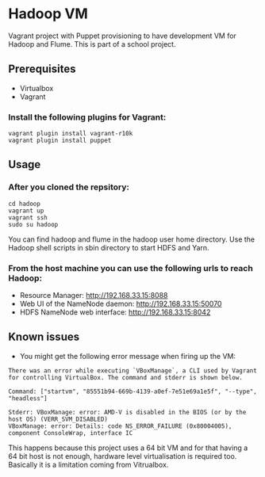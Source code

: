 # Hadoop VM #
Vagrant project with Puppet provisioning to have development VM for Hadoop and Flume.
This is part of a school project.

## Prerequisites ##
* Virtualbox
* Vagrant

### Install the following plugins for Vagrant: ###
```
vagrant plugin install vagrant-r10k
vagrant plugin install puppet
```
## Usage ##

### After you cloned the repsitory: ###
```
cd hadoop
vagrant up
vagrant ssh
sudo su hadoop
```
You can find hadoop and flume in the hadoop user home directory. Use the Hadoop shell scripts in sbin directory to start HDFS and Yarn.

### From the host machine you can use the following urls to reach Hadoop: ###

* Resource Manager: http://192.168.33.15:8088
* Web UI of the NameNode daemon: http://192.168.33.15:50070
* HDFS NameNode web interface: http://192.168.33.15:8042

## Known issues ##

* You might get the following error message when firing up the VM:

```
There was an error while executing `VBoxManage`, a CLI used by Vagrant
for controlling VirtualBox. The command and stderr is shown below.

Command: ["startvm", "85551b94-669b-4139-a0ef-7e51e69a1e5f", "--type", "headless"]

Stderr: VBoxManage: error: AMD-V is disabled in the BIOS (or by the host OS) (VERR_SVM_DISABLED)
VBoxManage: error: Details: code NS_ERROR_FAILURE (0x80004005), component ConsoleWrap, interface IC
```

This happens because this project uses a 64 bit VM and for that having a 64 bit host is not enough, hardware level virtualisation is required too. Basically it is a limitation coming from Vitrualbox.
